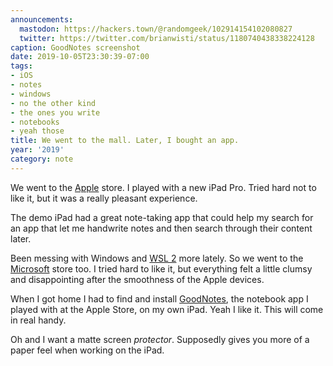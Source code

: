 ```yaml
---
announcements:
  mastodon: https://hackers.town/@randomgeek/102914154102080827
  twitter: https://twitter.com/brianwisti/status/1180740438338224128
caption: GoodNotes screenshot
date: 2019-10-05T23:30:39-07:00
tags:
- iOS
- notes
- windows
- no the other kind
- the ones you write
- notebooks
- yeah those
title: We went to the mall. Later, I bought an app.
year: '2019'
category: note
---
```


We went to the [Apple][] store. I played with a new iPad Pro. Tried hard not to like it, but it was a really
pleasant experience.

The demo iPad had a great note-taking app that could help my search for an app that let me handwrite notes and
then search through their content later.

[Apple]: https://apple.com

Been messing with Windows and [WSL 2][] more lately. So we went to the [Microsoft][] store too. I tried hard
to like it, but everything felt a little clumsy and disappointing after the smoothness of the Apple devices.

[WSL 2]: /hashtags/wsl
[Microsoft]: https://microsoft.com

When I got home I had to find and install [GoodNotes][], the notebook app I played with at the Apple Store, on
my own iPad. Yeah I like it. This will come in real handy.

[GoodNotes]: https://www.goodnotes.com/

Oh and I want a matte screen *protector*. Supposedly gives you more of a paper feel when working on the iPad.
